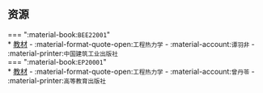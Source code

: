## 资源  
=== ":material-book:`BEE22001`"  
    * [教材](http://api.xtaoa.com/api/lanzou.php?url=https://cqu-openlib.lanzout.com/i26A42950bud&type=down) - :material-format-quote-open:`工程热力学` - :material-account:`谭羽非` - :material-printer:`中国建筑工业出版社`  
=== ":material-book:`EP20001`"  
    * [教材](http://api.xtaoa.com/api/lanzou.php?url=https://cqu-openlib.lanzout.com/iCBGR28xoc4j&type=down) - :material-format-quote-open:`工程热力学` - :material-account:`曾丹苓` - :material-printer:`高等教育出版社`  